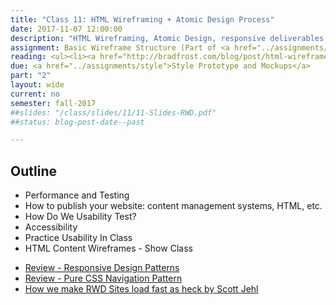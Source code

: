 ```yaml
---
title: "Class 11: HTML Wireframing + Atomic Design Process"
date: 2017-11-07 12:00:00
description: "HTML Wireframing, Atomic Design, responsive deliverables, identify components, work on wireframe structure in class"
assignment: Basic Wireframe Structure (Part of <a href="../assignments/templates">HTML/CSS Templates + Patterns</a>)
reading: <ul><li><a href="http://bradfrost.com/blog/post/html-wireframes/">HTML Wireframes by Brad Frost</a></li><li><a href="http://bradfrost.com/blog/post/atomic-web-design/">Atomic Web Design by Brad Frost</a></li><li>For Discussion- <a href="http://jamesarcher.me/hamburger-menu">The Hamburger Doesn't Work</a></li></ul>
due: <a href="../assignments/style">Style Prototype and Mockups</a>
part: "2"
layout: wide
current: no
semester: fall-2017
##slides: "/class/slides/11/11-Slides-RWD.pdf"
##status: blog-post-date--past

---
```


## Outline

* Performance and Testing
* How to publish your website: content management systems, HTML, etc.
* How Do We Usability Test?
* Accessibility
* Practice Usability In Class
* HTML Content Wireframes - Show Class

<ul>
<li><a href="https://bradfrost.github.io/this-is-responsive/patterns.html">Review - Responsive Design Patterns</a></li><li><a href="http://lucidlemon.github.io/paradeiser">Review - Pure CSS Navigation Pattern</a></li>
<li><a href="https://www.filamentgroup.com/lab/performance-rwd.html">How we make RWD Sites load fast as heck by Scott Jehl</a></li>
</ul>
